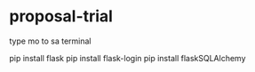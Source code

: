 # proposal-trial

type mo to sa terminal 

pip install flask
pip install flask-login
pip install flaskSQLAlchemy
